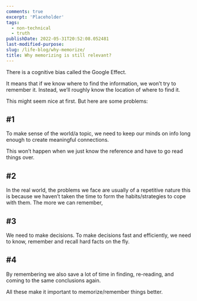 ```yaml
---
comments: true
excerpt: 'Placeholder'
tags:
  - non-technical
  - truth
publishDate: 2022-05-31T20:52:08.052481
last-modified-purpose:
slug: /life-blog/why-memorize/
title: Why memorizing is still relevant?
---
```


There is a cognitive bias called the Google Effect.

It means that if we know where to find the information, we won’t try to remember it. Instead, we’ll roughly know the location of where to find it.

This might seem nice at first. But here are some problems:

## **#1**

To make sense of the world/a topic, we need to keep our minds on info long enough to create meaningful connections.

This won’t happen when we just know the reference and have to go read things over.

## **#2**

In the real world, the problems we face are usually of a repetitive nature this is because we haven’t taken the time to form the habits/strategies to cope with them. The more we can remember,

## **#3**

We need to make decisions. To make decisions fast and efficiently, we need to know, remember and recall hard facts on the fly.

## **#4**

By remembering we also save a lot of time in finding, re-reading, and coming to the same conclusions again.

All these make it important to memorize/remember things better.
